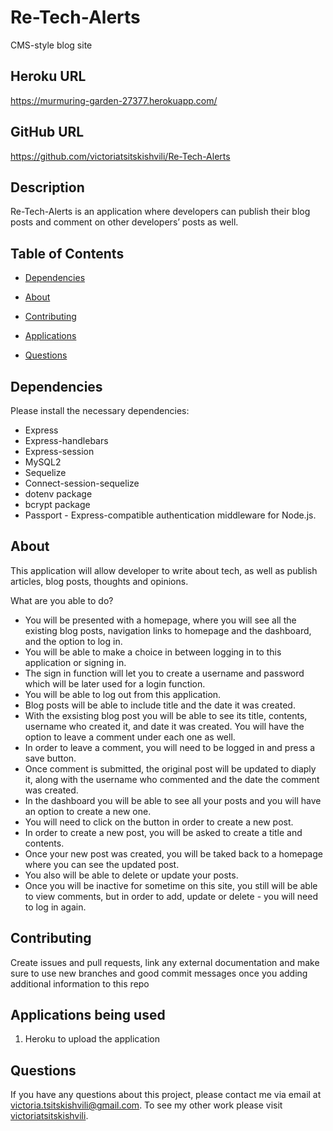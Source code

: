 # Re-Tech-Alerts
CMS-style blog site

## Heroku URL
https://murmuring-garden-27377.herokuapp.com/

## GitHub URL
https://github.com/victoriatsitskishvili/Re-Tech-Alerts

  ## Description
Re-Tech-Alerts is an application where developers can publish their blog posts and comment on other developers’ posts as well.

## Table of Contents 
  
  * [Dependencies](#dependencies)
  
  * [About](#about)

  * [Contributing](#contributing)
  
  * [Applications](#applications)
  
  * [Questions](#questions)
  
  ## Dependencies
  
  Please install the necessary dependencies:
  - Express
  - Express-handlebars
  - Express-session 
  - MySQL2 
  - Sequelize 
  - Connect-session-sequelize 
  - dotenv package 
  - bcrypt package 
  - Passport - Express-compatible authentication middleware for Node.js.

  
  ## About
  
This application will allow developer to write about tech, as well as publish articles, blog posts, thoughts and opinions.
  
  What are you able to do?
  - You will be presented with a homepage, where you will see all the existing blog posts, navigation links to homepage and the dashboard, and the option to log in.
  - You will be able to make a choice in between logging in to this application or signing in.
  - The sign in function will let you to create a username and password which will be later used for a login function.
  - You will be able to log out from this application.
  - Blog posts will be able to include title and the date it was created.
  - With the exsisting blog post you will be able to see its title, contents, username who created it, and date it was created. You will have the option to leave a comment under each one as well.
  - In order to leave a comment, you will need to be logged in and press a save button.
  - Once comment is submitted, the original post will be updated to diaply it, along with the username who commented and the date the comment was created.
  - In the dashboard you will be able to see all your posts and you will have an option to create a new one.
  - You will need to click on the button in order to create a new post.
  - In order to create a new post, you will be asked to create a title and contents.
  - Once your new post was created, you will be taked back to a homepage where you can see the updated post.
  - You also will be able to delete or update your posts.
  - Once you will be inactive for sometime on this site, you still will be able to view comments, but in order to add, update or delete - you will need to log in again.


    
  ## Contributing
  
  Create issues and pull requests, link any external documentation and make sure to use new branches and good commit messages once you adding additional information to this repo
  
  ## Applications being used 
  
1. Heroku to upload the application 
  
  ## Questions
  
  If you have any questions about this project, please contact me via email at victoria.tsitskishvili@gmail.com. To see my other work please visit [victoriatsitskishvili](https://github.com/victoriatsitskishvili/).
  
 
